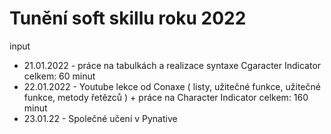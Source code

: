 # Tunění soft skillu roku 2022
input

- 21.01.2022 - práce na tabulkách a realizace syntaxe Cgaracter Indicator celkem: 60 minut
- 22.01.2022 - Youtube lekce od Conaxe ( listy, užitečné funkce, užitečné funkce, metody řetězců ) + práce na Character Indicator
	     celkem: 160 minut
- 23.01.22 - Společné učení v Pynative
